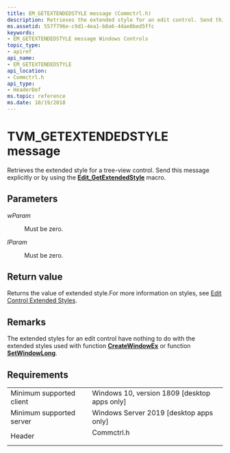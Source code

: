 ```yaml
---
title: EM_GETEXTENDEDSTYLE message (Commctrl.h)
description: Retrieves the extended style for an edit control. Send this message explicitly or by using the Edit\_GetExtendedStyle macro.
ms.assetid: 557f796e-c9d1-4ea1-b8a6-44ae0bed5ffc
keywords:
- EM_GETEXTENDEDSTYLE message Windows Controls
topic_type:
- apiref
api_name:
- EM_GETEXTENDEDSTYLE
api_location:
- Commctrl.h
api_type:
- HeaderDef
ms.topic: reference
ms.date: 10/19/2018
---
```


# TVM\_GETEXTENDEDSTYLE message

Retrieves the extended style for a tree-view control. Send this message explicitly or by using the [**Edit\_GetExtendedStyle**](/windows/desktop/api/Commctrl/nf-commctrl-edit_getextendedstyle) macro.

## Parameters

<dl> <dt>

*wParam* 
</dt> <dd>Must be zero.</dd> <dt>

*lParam* 
</dt> <dd>Must be zero.</dd> </dl>

## Return value

Returns the value of extended style.For more information on styles, see [Edit Control Extended Styles](edit-control-window-extended-styles.md).

## Remarks

The extended styles for an edit control have nothing to do with the extended styles used with function [**CreateWindowEx**](https://docs.microsoft.com/windows/desktop/api/winuser/nf-winuser-createwindowexa) or function [**SetWindowLong**](https://docs.microsoft.com/windows/desktop/api/winuser/nf-winuser-setwindowlonga).

## Requirements



|                                     |                                                                                       |
|-------------------------------------|---------------------------------------------------------------------------------------|
| Minimum supported client<br/> | Windows 10, version 1809 \[desktop apps only\]<br/>                             |
| Minimum supported server<br/> | Windows Server 2019 \[desktop apps only\]<br/>                                  |
| Header<br/>                   | <dl> <dt>Commctrl.h</dt> </dl> |



 

 





